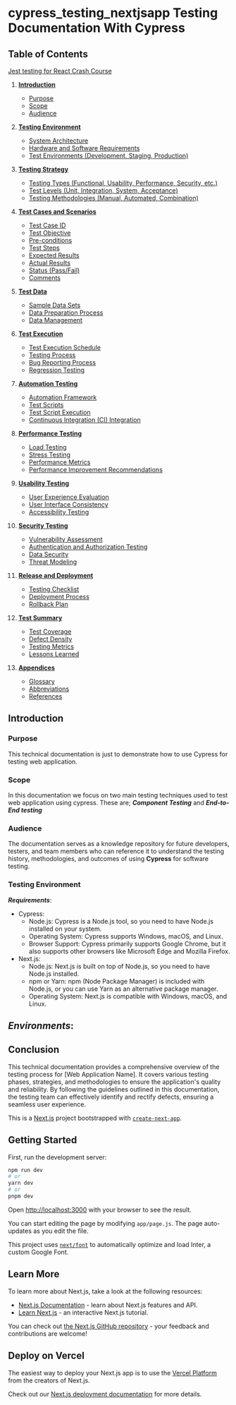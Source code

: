 # cypress_testing_nextjsapp Testing Documentation With Cypress

## Table of Contents
[Jest testing for React Crash Course](#jest-testing-for-react-crash-course)
1. [**Introduction**](#introduction)
   - [Purpose](#purpose)
   - [Scope](#scope)
   - [Audience](#audience)

2. [**Testing Environment**](#testing-environment)
   - [System Architecture](#system-architecture)
   - [Hardware and Software Requirements](#hardware-and-software-requirements)
   - [Test Environments (Development, Staging, Production)](#test-environments-(development,-staging,-production))

3. [**Testing Strategy**](#testing-strategy)
   - [Testing Types (Functional, Usability, Performance, Security, etc.)](#testing-types-(functional,-usability,-performance,-security,-etc.))
   - [Test Levels (Unit, Integration, System, Acceptance)](#test-levels-(unit,-integration,-system,-acceptance))
   - [Testing Methodologies (Manual, Automated, Combination)](#testing-methodologies-(manual,-automated,-combination))

4. [**Test Cases and Scenarios**](#test-cases-and-scenarios)
   - [Test Case ID](#test-case-id)
   - [Test Objective](#test-objective)
   - [Pre-conditions](#pre-conditions)
   - [Test Steps](#test-steps)
   - [Expected Results](#expected-results)
   - [Actual Results](#actual-results)
   - [Status (Pass/Fail)](#status-(pass/fail))
   - [Comments](#comments)

5. [**Test Data**](#test-data)
   - [Sample Data Sets](#sample-data-sets)
   - [Data Preparation Process](#data-preparation-process)
   - [Data Management](#data-management)

6. [**Test Execution**](#test-execution)
   - [Test Execution Schedule](#test-execution-schedule)
   - [Testing Process](#testing-process)
   - [Bug Reporting Process](#bug-reporting-process)
   - [Regression Testing](#regression-testing)

7. [**Automation Testing**](#automation-testing)
   - [Automation Framework](#automation-framework)
   - [Test Scripts](#test-scripts)
   - [Test Script Execution](#test-script-execution)
   - [Continuous Integration (CI) Integration](#continuous-integration-(ci)-integration)

8. [**Performance Testing**](#performance-testing)
   - [Load Testing](#load-testing)
   - [Stress Testing](#stress-testing)
   - [Performance Metrics](#performance-metrics)
   - [Performance Improvement Recommendations](#performance-improvement-recommendations)

9. [**Usability Testing**](#usability-testing)
   - [User Experience Evaluation](#user-experience-evaluation)
   - [User Interface Consistency](#user-interface-consistency)
   - [Accessibility Testing](#accessibility-testing)

10. [**Security Testing**](#security-testing)
    - [Vulnerability Assessment](#vulnerability-assessment)
    - [Authentication and Authorization Testing](#authentication-and-authorization-testing)
    - [Data Security](#data-security)
    - [Threat Modeling](#threat-modeling)

11. [**Release and Deployment**](#release-and-deployment)
    - [Testing Checklist](#testing-checklist)
    - [Deployment Process](#deployment-process)
    - [Rollback Plan](#rollback-plan)

12. [**Test Summary**](#test-summary)
    - [Test Coverage](#test-coverage)
    - [Defect Density](#defect-density)
    - [Testing Metrics](#testing-metrics)
    - [Lessons Learned](#lessons-learned)

13. [**Appendices**](#appendices)
    - [Glossary](#glossary)
    - [Abbreviations](#abbreviations)
    - [References](#references)


## Introduction
### Purpose
This technical documentation is just to demonstrate how to use Cypress for testing web application.
### Scope
In this documentation we focus on two main testing techniques used to test web application using cypress. These are; ***Component Testing*** and ***End-to-End testing***

### Audience
The documentation serves as a knowledge repository for future developers, testers, and team members who can reference it to understand the testing history, methodologies, and outcomes of using **Cypress** for software testing.

### Testing Environment
***Requirements***:
- Cypress:
  - Node.js: Cypress is a Node.js tool, so you need to have Node.js installed on your system.
  - Operating System: Cypress supports Windows, macOS, and Linux.
  - Browser Support: Cypress primarily supports Google Chrome, but it also supports other browsers like Microsoft Edge and Mozilla Firefox.
- Next.js:
  - Node.js: Next.js is built on top of Node.js, so you need to have Node.js installed.
  - npm or Yarn: npm (Node Package Manager) is included with Node.js, or you can use Yarn as an alternative package manager.
  - Operating System: Next.js is compatible with Windows, macOS, and Linux.

***Environments***:
- 

## Conclusion

This technical documentation provides a comprehensive overview of the testing process for [Web Application Name]. It covers various testing phases, strategies, and methodologies to ensure the application's quality and reliability. By following the guidelines outlined in this documentation, the testing team can effectively identify and rectify defects, ensuring a seamless user experience.






































This is a [Next.js](https://nextjs.org/) project bootstrapped with [`create-next-app`](https://github.com/vercel/next.js/tree/canary/packages/create-next-app).

## Getting Started

First, run the development server:

```bash
npm run dev
# or
yarn dev
# or
pnpm dev
```

Open [http://localhost:3000](http://localhost:3000) with your browser to see the result.

You can start editing the page by modifying `app/page.js`. The page auto-updates as you edit the file.

This project uses [`next/font`](https://nextjs.org/docs/basic-features/font-optimization) to automatically optimize and load Inter, a custom Google Font.

## Learn More

To learn more about Next.js, take a look at the following resources:

- [Next.js Documentation](https://nextjs.org/docs) - learn about Next.js features and API.
- [Learn Next.js](https://nextjs.org/learn) - an interactive Next.js tutorial.

You can check out [the Next.js GitHub repository](https://github.com/vercel/next.js/) - your feedback and contributions are welcome!

## Deploy on Vercel

The easiest way to deploy your Next.js app is to use the [Vercel Platform](https://vercel.com/new?utm_medium=default-template&filter=next.js&utm_source=create-next-app&utm_campaign=create-next-app-readme) from the creators of Next.js.

Check out our [Next.js deployment documentation](https://nextjs.org/docs/deployment) for more details.
